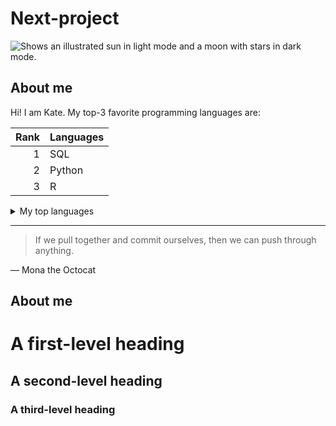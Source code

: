 # Next-project
<picture>
  <source media="(prefers-color-scheme: dark)" srcset="https://user-images.githubusercontent.com/25423296/163456776-7f95b81a-f1ed-45f7-b7ab-8fa810d529fa.png">
  <source media="(prefers-color-scheme: light)" srcset="https://user-images.githubusercontent.com/25423296/163456779-a8556205-d0a5-45e2-ac17-42d089e3c3f8.png">
  <img alt="Shows an illustrated sun in light mode and a moon with stars in dark mode." src="https://user-images.githubusercontent.com/25423296/163456779-a8556205-d0a5-45e2-ac17-42d089e3c3f8.png">
</picture>

## About me

Hi! I am Kate.
My top-3 favorite programming languages are:

| Rank | Languages |
|-----:|-----------|
|     1| SQL       |
|     2| Python    |
|     3| R         |

<details>
<summary>My top languages</summary>

| Rank | Languages |
|-----:|-----------|
|     1| SQL       |
|     2| Python    |
|     3| R         |

</details>

---
> If we pull together and commit ourselves, then we can push through anything.

— Mona the Octocat

## About me

<!-- TO DO: add more details later -->

# A first-level heading
## A second-level heading
### A third-level heading
